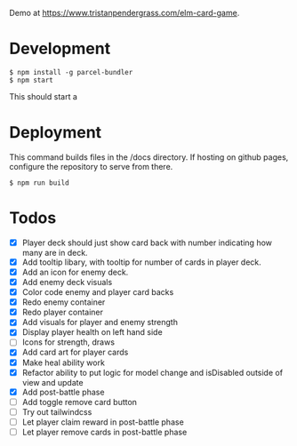 Demo at https://www.tristanpendergrass.com/elm-card-game.

# Development

```
$ npm install -g parcel-bundler
$ npm start
```

This should start a

# Deployment

This command builds files in the /docs directory. If hosting on github pages, configure the repository to serve from there.

```
$ npm run build
```

# Todos

- [x] Player deck should just show card back with number indicating how many are in deck.
- [x] Add tooltip libary, with tooltip for number of cards in player deck.
- [x] Add an icon for enemy deck.
- [x] Add enemy deck visuals
- [x] Color code enemy and player card backs
- [x] Redo enemy container
- [x] Redo player container
- [x] Add visuals for player and enemy strength
- [x] Display player health on left hand side
- [ ] Icons for strength, draws
- [x] Add card art for player cards
- [x] Make heal ability work
- [x] Refactor ability to put logic for model change and isDisabled outside of view and update
- [x] Add post-battle phase
- [ ] Add toggle remove card button
- [ ] Try out tailwindcss
- [ ] Let player claim reward in post-battle phase
- [ ] Let player remove cards in post-battle phase
